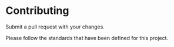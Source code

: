 # Contributing

Submit a pull request with your changes.

Please follow the standards that have been defined for this project.
